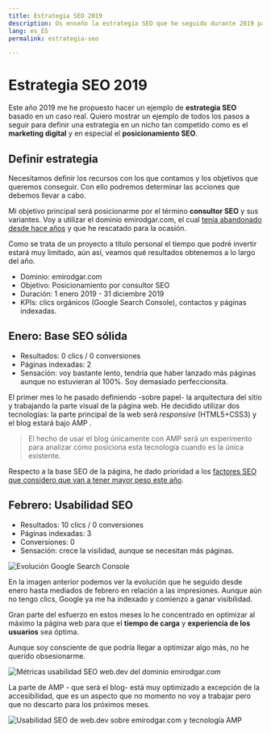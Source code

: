 ```yaml
---
title: Estrategia SEO 2019
description: Os enseño la estrategia SEO que he seguido durante 2019 para posicionarme
lang: es_ES
permalink: estrategia-seo

---
```


# Estrategia SEO 2019

Este año 2019 me he propuesto hacer un ejemplo de **estrategia SEO** basado en un caso real. Quiero mostrar un ejemplo de todos los pasos a seguir para definir una estrategia en un nicho tan competido como es el **marketing digital** y en especial el **posicionamiento SEO**.

## Definir estrategia

Necesitamos definir los recursos con los que contamos y los objetivos que queremos conseguir. Con ello podremos determinar las acciones que debemos llevar a cabo.

Mi objetivo principal será posicionarme por el término **consultor SEO** y sus variantes. Voy a utilizar  el dominio emirodgar.com, el cual [tenía abandonado desde hace años](https://twitter.com/Emirodgar/status/1095273190971113473) y que he rescatado para la ocasión.

 Como se trata de un proyecto a título personal el tiempo que podré invertir estará muy limitado, aún así, veamos qué resultados obtenemos a lo largo del año.

- Dominio: emirodgar.com
- Objetivo: Posicionamiento por consultor SEO
- Duración: 1 enero 2019 - 31 diciembre 2019
- KPIs: clics orgánicos (Google Search Console), contactos y páginas indexadas.

## Enero: Base SEO sólida
 
 - Resultados: 0 clics / 0 conversiones
 - Páginas indexadas: 2
 - Sensación: voy bastante lento, tendría que haber lanzado más páginas aunque no estuvieran al 100%. Soy demasiado perfeccionsita.

El primer mes lo he pasado definiendo -sobre papel- la arquitectura del sitio y trabajando la parte visual de la página web. He decidido utilizar dos tecnologías: la parte principal de la web será *responsive* (HTML5+CSS3) y el blog estará bajo AMP .

> El hecho de usar el blog únicamente con AMP será un experimento para analizar cómo posiciona esta tecnología cuando es la única existente.

Respecto a la base SEO de la página, he dado prioridad a los [factores SEO que considero que van a tener mayor peso este año](factores-seo). 

## Febrero: Usabilidad SEO
 
 - Resultados: 10 clics / 0 conversiones
 - Páginas indexadas: 3
 - Conversiones: 0
 - Sensación: crece la visilidad, aunque se necesitan más páginas.

![Evolución Google Search Console](https://i.imgur.com/MVStSCU.png)

En la imagen anterior podemos ver la evolución que he seguido desde enero hasta mediados de febrero en relación a las impresiones. Aunque aún no tengo clics, Google ya me ha indexado y comienzo a ganar visibilidad.

Gran parte del esfuerzo en estos meses lo he concentrado en optimizar al máximo la página web para que el **tiempo de carga** y **experiencia de los usuarios** sea óptima.

Aunque soy consciente de que podría llegar a optimizar algo más, no he querido obsesionarme.

![Métricas usabilidad SEO web.dev del dominio emirodgar.com](https://i.imgur.com/5sI2ybv.png)

La parte de AMP - que será el blog- está muy optimizado a excepción de la accesibilidad, que es un aspecto que no momento no voy a trabajar pero que no descarto para los próximos meses. 

![Usabilidad SEO de web.dev sobre emirodgar.com y tecnología AMP](https://i.imgur.com/tcDllgb.png)
<!--stackedit_data:
eyJoaXN0b3J5IjpbLTYxOTg1OTAwOCwtOTU1OTU4MDUsLTIxNj
M1NTEwMSwtNDI0NzMwMzcxLDEzNDc4OTU4MSwtNDkxNTMwNjA1
LC0xMDE4NTczMjk4LC0xODQ1NTQ0MzQ4LC01MTgzNDgyMDIsLT
E5ODQ1NDczMzksLTU4MDAzNDg1NSwtMTY2NjU1NzY0MF19
-->